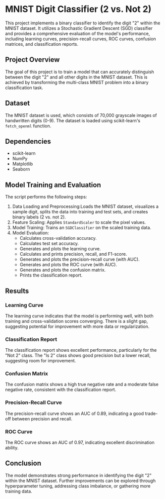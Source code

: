 # MNIST Digit Classifier (2 vs. Not 2)
This project implements a binary classifier to identify the digit "2" within the MNIST dataset. It utilizes a Stochastic Gradient Descent (SGD) classifier and provides a comprehensive evaluation of the model's performance, including learning curves, precision-recall curves, ROC curves, confusion matrices, and classification reports.

## Project Overview

The goal of this project is to train a model that can accurately distinguish between the digit "2" and all other digits in the MNIST dataset. This is achieved by transforming the multi-class MNIST problem into a binary classification task.

## Dataset
The MNIST dataset is used, which consists of 70,000 grayscale images of handwritten digits (0-9). The dataset is loaded using scikit-learn's `fetch_openml` function.

## Dependencies

* scikit-learn
* NumPy
* Matplotlib
* Seaborn



## Model Training and Evaluation

The script performs the following steps:

1.  Data Loading and Preprocessing:Loads the MNIST dataset, visualizes a sample digit, splits the data into training and test sets, and creates binary labels (2 vs. not 2).
2.  Feature Scaling: Applies `StandardScaler` to scale the pixel values.
3.  Model Training: Trains an `SGDClassifier` on the scaled training data.
4.  Model Evaluation:
      * Calculates cross-validation accuracy.
      * Calculates test set accuracy.
      * Generates and plots the learning curve.
      * Calculates and prints precision, recall, and F1-score.
      * Generates and plots the precision-recall curve (with AUC).
      * Generates and plots the ROC curve (with AUC).
      * Generates and plots the confusion matrix.
      * Prints the classification report.

## Results

### Learning Curve
The learning curve indicates that the model is performing well, with both training and cross-validation scores converging. There is a slight gap, suggesting potential for improvement with more data or regularization.

### Classification Report
The classification report shows excellent performance, particularly for the "Not 2" class. The "Is 2" class shows good precision but a lower recall, suggesting room for improvement.

### Confusion Matrix

The confusion matrix shows a high true negative rate and a moderate false negative rate, consistent with the classification report.

### Precision-Recall Curve

The precision-recall curve shows an AUC of 0.89, indicating a good trade-off between precision and recall.

### ROC Curve
The ROC curve shows an AUC of 0.97, indicating excellent discrimination ability.

## Conclusion

The model demonstrates strong performance in identifying the digit "2" within the MNIST dataset. Further improvements can be explored through hyperparameter tuning, addressing class imbalance, or gathering more training data.


